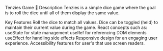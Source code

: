 Tenzies Game 🎲
Description
Tenzies is a simple dice game where the goal is to roll the dice until all of them display the same value.

Key Features
Roll the dice to match all values.
Dice can be toggled (held) to maintain their current value during the game.
React concepts such as:
useState for state management
useRef for referencing DOM elements
useEffect for handling side effects
Responsive design for an engaging user experience.
Accessibility features for user's that use screen readers.
